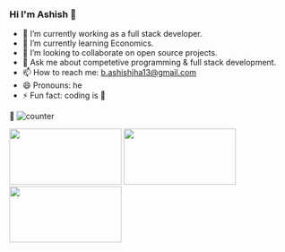 ### Hi I'm Ashish 👋

- 🔭 I’m currently working as a full stack developer.
- 🌱 I’m currently learning Economics.
- 👯 I’m looking to collaborate on open source projects.
- 💬 Ask me about competetive programming & full stack development.
- 📫 How to reach me: b.ashishjha13@gmail.com
- 😄 Pronouns: he
- ⚡ Fun fact: coding is 💚


🧑‍ ![counter](https://enp067xpiqab62s.m.pipedream.net)

<img src="https://user-images.githubusercontent.com/24750256/120013945-1122ef80-bfff-11eb-9492-903ea5af4877.png" width="200" height="100"> <img src="https://user-images.githubusercontent.com/24750256/120014408-a2926180-bfff-11eb-8638-fbd4729e9655.png" width="200" height="100"> <img src="https://user-images.githubusercontent.com/24750256/120014902-3b28e180-c000-11eb-8230-acff37062229.png" width="200" height="100">







